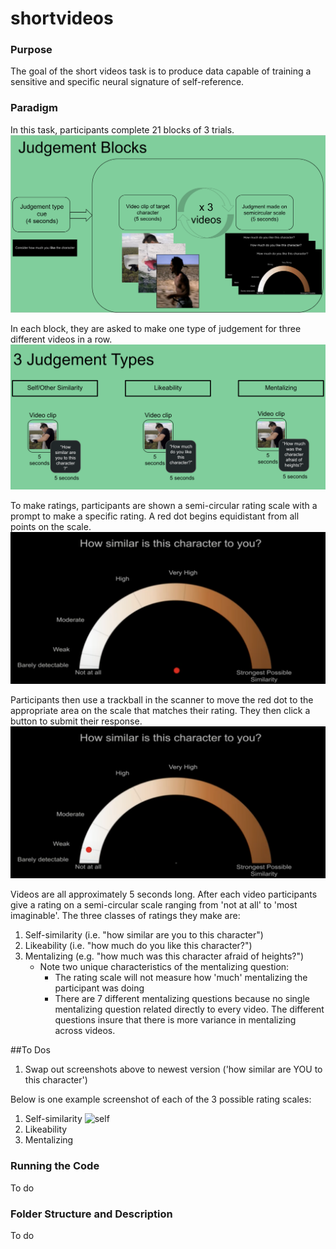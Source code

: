 # shortvideos

### Purpose
The goal of the short videos task is to produce data capable of training a sensitive and specific neural signature of self-reference. 



### Paradigm
In this task, participants complete 21 blocks of 3 trials. 
![block](judgement_block.png)

In each block, they are asked to make one type of judgement for three different videos
in a row.
![type](judgement_type.png)

To make ratings, participants are shown a semi-circular rating scale with a prompt to make a specific rating. A red dot begins 
equidistant from all points on the scale.
![rating_start](rating_start.png)

Participants then use a trackball in the scanner to move the red dot to the appropriate area on the scale that matches their rating.
They then click a button to submit their response.
![rating_stop](rating_stop.png)

Videos are all approximately 5 seconds long. After each video participants give a rating on a semi-circular scale
ranging from 'not at all' to 'most imaginable'. The three classes of ratings they make are:
1. Self-similarity (i.e. "how similar are you to this character")
2. Likeability (i.e. "how much do you like this character?")
3. Mentalizing (e.g. "how much was this character afraid of heights?")
    * Note two unique characteristics of the mentalizing question:
        * The rating scale will not measure how 'much' mentalizing the participant was doing
        * There are 7 different mentalizing questions because no single mentalizing question related directly to every video. 
        The different questions insure that there is more variance in mentalizing across videos.
        


##To Dos
1. Swap out screenshots above to newest version ('how similar are YOU to this character')
        
        
Below is one example screenshot of each of the 3 possible rating scales:
1. Self-similarity
![self]()
2. Likeability
3. Mentalizing
        
### Running the Code
To do


### Folder Structure and Description
To do